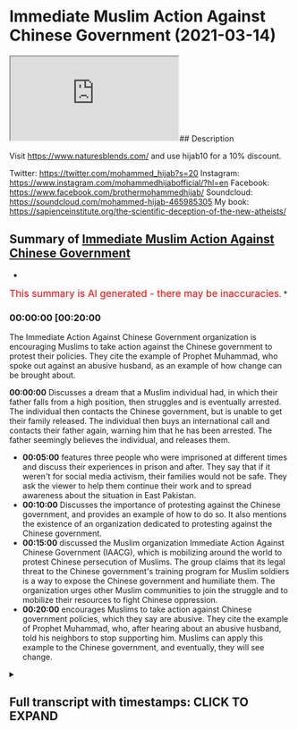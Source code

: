 # Immediate Muslim Action Against Chinese Government (2021-03-14)

<iframe loading='lazy' src='https://www.youtube.com/embed/xmXoyj0HgIw'></iframe>## Description

Visit <https://www.naturesblends.com/> and use hijab10 for a 10% discount.

Twitter: <https://twitter.com/mohammed_hijab?s=20>
Instagram: <https://www.instagram.com/mohammedhijabofficial/?hl=en>
Facebook: <https://www.facebook.com/brothermohammedhijab/>
Soundcloud: <https://soundcloud.com/mohammed-hijab-465985305>
My book: <https://sapienceinstitute.org/the-scientific-deception-of-the-new-atheists/>

## Summary of [Immediate Muslim Action Against Chinese Government](https://www.youtube.com/watch?v=xmXoyj0HgIw)

*

<span style="color:red; font-size:125%">This summary is AI generated - there may be inaccuracies</span>. *

### <a onclick="modifyYTiframeseektime('1200')">00:00:00 [00:20:00</a>

The Immediate Action Against Chinese Government organization is encouraging Muslims to take action against the Chinese government to protest their policies. They cite the example of Prophet Muhammad, who spoke out against an abusive husband, as an example of how change can be brought about.

**<a onclick="modifyYTiframeseektime('0')">00:00:00</a>** Discusses a dream that a Muslim individual had, in which their father falls from a high position, then struggles and is eventually arrested. The individual then contacts the Chinese government, but is unable to get their family released. The individual then buys an international call and contacts their father again, warning him that he has been arrested. The father seemingly believes the individual, and releases them.

* **<a onclick="modifyYTiframeseektime('300')">00:05:00</a>**  features three people who were imprisoned at different times and discuss their experiences in prison and after. They say that if it weren't for social media activism, their families would not be safe. They ask the viewer to help them continue their work and to spread awareness about the situation in East Pakistan.
* **<a onclick="modifyYTiframeseektime('600')">00:10:00</a>** Discusses the importance of protesting against the Chinese government, and provides an example of how to do so. It also mentions the existence of an organization dedicated to protesting against the Chinese government.
* **<a onclick="modifyYTiframeseektime('900')">00:15:00</a>**  discussed the Muslim organization Immediate Action Against Chinese Government (IAACG), which is mobilizing around the world to protest Chinese persecution of Muslims. The group claims that its legal threat to the Chinese government's training program for Muslim soldiers is a way to expose the Chinese government and humiliate them. The organization urges other Muslim communities to join the struggle and to mobilize their resources to fight Chinese oppression.
* **<a onclick="modifyYTiframeseektime('1200')">00:20:00</a>** encourages Muslims to take action against Chinese government policies, which they say are abusive. They cite the example of Prophet Muhammad, who, after hearing about an abusive husband, told his neighbors to stop supporting him. Muslims can apply this example to the Chinese government, and eventually, they will see change.

<details><summary><h2>Full transcript with timestamps: CLICK TO EXPAND</h2></summary>

<a onclick="modifyYTiframeseektime('0)')">0:00:00 condition a very ill condition and one</a>
<a onclick="modifyYTiframeseektime('3)')">0:00:03 day i received</a>
<a onclick="modifyYTiframeseektime('4)')">0:00:04 another one dying flower after like</a>
<a onclick="modifyYTiframeseektime('7)')">0:00:07 december 2018 and just to remind me what</a>
<a onclick="modifyYTiframeseektime('10)')">0:00:10 the dying flower what does it symbolize</a>
<a onclick="modifyYTiframeseektime('12)')">0:00:12 what does it mean the one the rose you</a>
<a onclick="modifyYTiframeseektime('15)')">0:00:15 know the the ross</a>
<a onclick="modifyYTiframeseektime('16)')">0:00:16 i mean the emoji the emoji what does it</a>
<a onclick="modifyYTiframeseektime('19)')">0:00:19 what does it mean that if you get a</a>
<a onclick="modifyYTiframeseektime('20)')">0:00:20 dying flower what does that indicate</a>
<a onclick="modifyYTiframeseektime('22)')">0:00:22 uh some i mean the chinese government</a>
<a onclick="modifyYTiframeseektime('24)')">0:00:24 touched my family members</a>
<a onclick="modifyYTiframeseektime('26)')">0:00:26 okay okay the emoji</a>
<a onclick="modifyYTiframeseektime('30)')">0:00:30 meaning they arrested them yes i mean</a>
<a onclick="modifyYTiframeseektime('33)')">0:00:33 of course only the thing is arrested by</a>
<a onclick="modifyYTiframeseektime('36)')">0:00:36 the chinese government you got the point</a>
<a onclick="modifyYTiframeseektime('37)')">0:00:37 on it actually</a>
<a onclick="modifyYTiframeseektime('38)')">0:00:38 i don't want to tell what they call the</a>
<a onclick="modifyYTiframeseektime('41)')">0:00:41 spirituality part actually</a>
<a onclick="modifyYTiframeseektime('43)')">0:00:43 everything i saw in my dream also i</a>
<a onclick="modifyYTiframeseektime('45)')">0:00:45 don't want to tell this part because i</a>
<a onclick="modifyYTiframeseektime('46)')">0:00:46 don't want to</a>
<a onclick="modifyYTiframeseektime('47)')">0:00:47 uh people oh no i think we need to hear</a>
<a onclick="modifyYTiframeseektime('49)')">0:00:49 this one brother please</a>
<a onclick="modifyYTiframeseektime('51)')">0:00:51 yeah actually just one day before my</a>
<a onclick="modifyYTiframeseektime('53)')">0:00:53 father</a>
<a onclick="modifyYTiframeseektime('54)')">0:00:54 is like from the high and he's the</a>
<a onclick="modifyYTiframeseektime('56)')">0:00:56 falling down then</a>
<a onclick="modifyYTiframeseektime('58)')">0:00:58 i like you know uh even the ones just</a>
<a onclick="modifyYTiframeseektime('61)')">0:01:01 now</a>
<a onclick="modifyYTiframeseektime('62)')">0:01:02 this is my dream in no actually just now</a>
<a onclick="modifyYTiframeseektime('65)')">0:01:05 also i i my dream my shortening just now</a>
<a onclick="modifyYTiframeseektime('68)')">0:01:08 when i come to the malaysia when i told</a>
<a onclick="modifyYTiframeseektime('71)')">0:01:11 you just now</a>
<a onclick="modifyYTiframeseektime('72)')">0:01:12 when i was from malaysia in my dream</a>
<a onclick="modifyYTiframeseektime('75)')">0:01:15 also someone ordered me</a>
<a onclick="modifyYTiframeseektime('76)')">0:01:16 out from malaysia before saturday in my</a>
<a onclick="modifyYTiframeseektime('79)')">0:01:19 dream</a>
<a onclick="modifyYTiframeseektime('80)')">0:01:20 subhanallah yes yes so allah saved me</a>
<a onclick="modifyYTiframeseektime('84)')">0:01:24 actually</a>
<a onclick="modifyYTiframeseektime('85)')">0:01:25 you know this is what happened i mean</a>
<a onclick="modifyYTiframeseektime('87)')">0:01:27 end of 2017</a>
<a onclick="modifyYTiframeseektime('89)')">0:01:29 my flight is on sunday but someone</a>
<a onclick="modifyYTiframeseektime('92)')">0:01:32 ordered me</a>
<a onclick="modifyYTiframeseektime('93)')">0:01:33 in my dream very clearly you held out</a>
<a onclick="modifyYTiframeseektime('95)')">0:01:35 from malaysia before saturday</a>
<a onclick="modifyYTiframeseektime('113)')">0:01:53 here you know the prophet muhammed he</a>
<a onclick="modifyYTiframeseektime('114)')">0:01:54 told us that you can have a</a>
<a onclick="modifyYTiframeseektime('117)')">0:01:57 an actual dream which indicates the</a>
<a onclick="modifyYTiframeseektime('118)')">0:01:58 future you know and this is</a>
<a onclick="modifyYTiframeseektime('121)')">0:02:01 the the ulama of islam they've divided</a>
<a onclick="modifyYTiframeseektime('123)')">0:02:03 dreams into different types and one of</a>
<a onclick="modifyYTiframeseektime('124)')">0:02:04 them is</a>
<a onclick="modifyYTiframeseektime('126)')">0:02:06 the actual true dream that tells you</a>
<a onclick="modifyYTiframeseektime('128)')">0:02:08 about the truth the future</a>
<a onclick="modifyYTiframeseektime('131)')">0:02:11 and this is unbelievable what you're</a>
<a onclick="modifyYTiframeseektime('132)')">0:02:12 saying to me right now is it's</a>
<a onclick="modifyYTiframeseektime('134)')">0:02:14 phenomenal like you know subhanallah</a>
<a onclick="modifyYTiframeseektime('136)')">0:02:16 that shows you that allah subhanahu wa</a>
<a onclick="modifyYTiframeseektime('138)')">0:02:18 he has given you subhanallah a mission</a>
<a onclick="modifyYTiframeseektime('141)')">0:02:21 in life</a>
<a onclick="modifyYTiframeseektime('142)')">0:02:22 you have you've been chosen for this</a>
<a onclick="modifyYTiframeseektime('144)')">0:02:24 mission brother</a>
<a onclick="modifyYTiframeseektime('145)')">0:02:25 yes yes yes yes that is exactly what i'm</a>
<a onclick="modifyYTiframeseektime('149)')">0:02:29 thinking you know brother why allah</a>
<a onclick="modifyYTiframeseektime('150)')">0:02:30 saved me you know</a>
<a onclick="modifyYTiframeseektime('152)')">0:02:32 because i have to answer to allah when</a>
<a onclick="modifyYTiframeseektime('154)')">0:02:34 your nation</a>
<a onclick="modifyYTiframeseektime('155)')">0:02:35 actually i tell you later on all the</a>
<a onclick="modifyYTiframeseektime('157)')">0:02:37 mosque in my village is</a>
<a onclick="modifyYTiframeseektime('159)')">0:02:39 being demolished i tell you after this</a>
<a onclick="modifyYTiframeseektime('161)')">0:02:41 this one you know so i got everything</a>
<a onclick="modifyYTiframeseektime('163)')">0:02:43 so meaning that uh you know if i don't</a>
<a onclick="modifyYTiframeseektime('165)')">0:02:45 do anything</a>
<a onclick="modifyYTiframeseektime('166)')">0:02:46 i will questionable or i have to answer</a>
<a onclick="modifyYTiframeseektime('168)')">0:02:48 to allah what i did when i save you</a>
<a onclick="modifyYTiframeseektime('171)')">0:02:51 from this the red evils you know so</a>
<a onclick="modifyYTiframeseektime('174)')">0:02:54 actually</a>
<a onclick="modifyYTiframeseektime('174)')">0:02:54 uh that's why i don't want to make it</a>
<a onclick="modifyYTiframeseektime('177)')">0:02:57 very spiritual but</a>
<a onclick="modifyYTiframeseektime('178)')">0:02:58 i know this part is very touchy part as</a>
<a onclick="modifyYTiframeseektime('180)')">0:03:00 well so</a>
<a onclick="modifyYTiframeseektime('182)')">0:03:02 anyway when it's come to my father in my</a>
<a onclick="modifyYTiframeseektime('185)')">0:03:05 dream</a>
<a onclick="modifyYTiframeseektime('185)')">0:03:05 my father is falling down forever from</a>
<a onclick="modifyYTiframeseektime('188)')">0:03:08 very high</a>
<a onclick="modifyYTiframeseektime('189)')">0:03:09 then is he's just like struggling in my</a>
<a onclick="modifyYTiframeseektime('191)')">0:03:11 dream then</a>
<a onclick="modifyYTiframeseektime('192)')">0:03:12 uh i just like you know again</a>
<a onclick="modifyYTiframeseektime('196)')">0:03:16 i got some message to someone then and</a>
<a onclick="modifyYTiframeseektime('199)')">0:03:19 he told me one dying flower</a>
<a onclick="modifyYTiframeseektime('201)')">0:03:21 emoji okay emoji so meaning that they</a>
<a onclick="modifyYTiframeseektime('204)')">0:03:24 arrested</a>
<a onclick="modifyYTiframeseektime('205)')">0:03:25 my father as well then when i contacted</a>
<a onclick="modifyYTiframeseektime('209)')">0:03:29 that chinese officials they already like</a>
<a onclick="modifyYTiframeseektime('212)')">0:03:32 delisted me in the wechat</a>
<a onclick="modifyYTiframeseektime('214)')">0:03:34 because i cannot send him the message</a>
<a onclick="modifyYTiframeseektime('216)')">0:03:36 anymore</a>
<a onclick="modifyYTiframeseektime('217)')">0:03:37 and then i i purchased the international</a>
<a onclick="modifyYTiframeseektime('220)')">0:03:40 call</a>
<a onclick="modifyYTiframeseektime('220)')">0:03:40 then i called him again then i told him</a>
<a onclick="modifyYTiframeseektime('223)')">0:03:43 now you arrested my father</a>
<a onclick="modifyYTiframeseektime('225)')">0:03:45 you have to release them actually don't</a>
<a onclick="modifyYTiframeseektime('228)')">0:03:48 underestimate</a>
<a onclick="modifyYTiframeseektime('229)')">0:03:49 my power as well i'm very popular in</a>
<a onclick="modifyYTiframeseektime('231)')">0:03:51 malaysia</a>
<a onclick="modifyYTiframeseektime('232)')">0:03:52 and also uh i mean uh what they call is</a>
<a onclick="modifyYTiframeseektime('236)')">0:03:56 so you're telling me you're telling me</a>
<a onclick="modifyYTiframeseektime('238)')">0:03:58 sorry doctor sorry let me just say</a>
<a onclick="modifyYTiframeseektime('239)')">0:03:59 something here and this is so important</a>
<a onclick="modifyYTiframeseektime('241)')">0:04:01 for us</a>
<a onclick="modifyYTiframeseektime('242)')">0:04:02 okay yes yes you're telling me that</a>
<a onclick="modifyYTiframeseektime('245)')">0:04:05 with your influence yeah as an academic</a>
<a onclick="modifyYTiframeseektime('250)')">0:04:10 someone who has access to the media that</a>
<a onclick="modifyYTiframeseektime('253)')">0:04:13 you</a>
<a onclick="modifyYTiframeseektime('253)')">0:04:13 are able to get the chinese government</a>
<a onclick="modifyYTiframeseektime('256)')">0:04:16 direct to release your family members</a>
<a onclick="modifyYTiframeseektime('260)')">0:04:20 with that kind of threat</a>
<a onclick="modifyYTiframeseektime('262)')">0:04:22 yes yes yes yes</a>
<a onclick="modifyYTiframeseektime('265)')">0:04:25 then then you've given us a key here you</a>
<a onclick="modifyYTiframeseektime('267)')">0:04:27 have given us a key</a>
<a onclick="modifyYTiframeseektime('269)')">0:04:29 yes this is exactly it shows you know</a>
<a onclick="modifyYTiframeseektime('271)')">0:04:31 what this shows you</a>
<a onclick="modifyYTiframeseektime('272)')">0:04:32 doctor sorry just to because it's not a</a>
<a onclick="modifyYTiframeseektime('274)')">0:04:34 problem no problem</a>
<a onclick="modifyYTiframeseektime('276)')">0:04:36 it shows us the extent to which the</a>
<a onclick="modifyYTiframeseektime('278)')">0:04:38 chinese government are fragile yes</a>
<a onclick="modifyYTiframeseektime('281)')">0:04:41 and it shows us how much impact is</a>
<a onclick="modifyYTiframeseektime('284)')">0:04:44 possibly had exactly exactly</a>
<a onclick="modifyYTiframeseektime('288)')">0:04:48 is watching this right now that if we</a>
<a onclick="modifyYTiframeseektime('291)')">0:04:51 come together and use our social media</a>
<a onclick="modifyYTiframeseektime('294)')">0:04:54 influence</a>
<a onclick="modifyYTiframeseektime('294)')">0:04:54 just our social media yes yes yes you</a>
<a onclick="modifyYTiframeseektime('297)')">0:04:57 can influence i mean if you did it and</a>
<a onclick="modifyYTiframeseektime('299)')">0:04:59 you could get</a>
<a onclick="modifyYTiframeseektime('300)')">0:05:00 three people out of prison at different</a>
<a onclick="modifyYTiframeseektime('301)')">0:05:01 times imagine if</a>
<a onclick="modifyYTiframeseektime('303)')">0:05:03 all did it how many yes yes yes</a>
<a onclick="modifyYTiframeseektime('307)')">0:05:07 yes yes yes because chinese government</a>
<a onclick="modifyYTiframeseektime('310)')">0:05:10 nature like this if you are like scared</a>
<a onclick="modifyYTiframeseektime('313)')">0:05:13 from them</a>
<a onclick="modifyYTiframeseektime('313)')">0:05:13 they want to bully you but if you are</a>
<a onclick="modifyYTiframeseektime('316)')">0:05:16 strong enough</a>
<a onclick="modifyYTiframeseektime('317)')">0:05:17 then they step back you know something</a>
<a onclick="modifyYTiframeseektime('319)')">0:05:19 like that so this is the nature of it</a>
<a onclick="modifyYTiframeseektime('321)')">0:05:21 this is life this is life yes this is</a>
<a onclick="modifyYTiframeseektime('324)')">0:05:24 the life yes</a>
<a onclick="modifyYTiframeseektime('325)')">0:05:25 then after that uh you know</a>
<a onclick="modifyYTiframeseektime('328)')">0:05:28 my my life is in struggle then they</a>
<a onclick="modifyYTiframeseektime('330)')">0:05:30 released me my father</a>
<a onclick="modifyYTiframeseektime('332)')">0:05:32 and after that uh i mean i got a</a>
<a onclick="modifyYTiframeseektime('335)')">0:05:35 national award</a>
<a onclick="modifyYTiframeseektime('336)')">0:05:36 from in december 2018 i got the national</a>
<a onclick="modifyYTiframeseektime('339)')">0:05:39 award from turkey</a>
<a onclick="modifyYTiframeseektime('340)')">0:05:40 and it is presented by president of the</a>
<a onclick="modifyYTiframeseektime('342)')">0:05:42 turkey region</a>
<a onclick="modifyYTiframeseektime('344)')">0:05:44 as well so i mean that is something</a>
<a onclick="modifyYTiframeseektime('347)')">0:05:47 i i i saw this picture is this you yes</a>
<a onclick="modifyYTiframeseektime('350)')">0:05:50 yes yes yes brother yes brother yes yes</a>
<a onclick="modifyYTiframeseektime('353)')">0:05:53 yes so meaning that after that i think</a>
<a onclick="modifyYTiframeseektime('356)')">0:05:56 they didn't touch my parents they didn't</a>
<a onclick="modifyYTiframeseektime('359)')">0:05:59 touch my sister</a>
<a onclick="modifyYTiframeseektime('360)')">0:06:00 they didn't touch my uh brother as well</a>
<a onclick="modifyYTiframeseektime('364)')">0:06:04 because i have the</a>
<a onclick="modifyYTiframeseektime('365)')">0:06:05 one younger brother as well so meaning</a>
<a onclick="modifyYTiframeseektime('367)')">0:06:07 that uh</a>
<a onclick="modifyYTiframeseektime('368)')">0:06:08 starting from then uh but i mean my</a>
<a onclick="modifyYTiframeseektime('371)')">0:06:11 sister is disappeared for</a>
<a onclick="modifyYTiframeseektime('372)')">0:06:12 few months i think they did they</a>
<a onclick="modifyYTiframeseektime('374)')">0:06:14 arrested him they arrested her again</a>
<a onclick="modifyYTiframeseektime('376)')">0:06:16 uh then i think but is uh disappeared</a>
<a onclick="modifyYTiframeseektime('379)')">0:06:19 like for</a>
<a onclick="modifyYTiframeseektime('380)')">0:06:20 four four four five months then after</a>
<a onclick="modifyYTiframeseektime('383)')">0:06:23 that the pressure of international</a>
<a onclick="modifyYTiframeseektime('385)')">0:06:25 community</a>
<a onclick="modifyYTiframeseektime('386)')">0:06:26 i think they released some people from</a>
<a onclick="modifyYTiframeseektime('388)')">0:06:28 the concentration camp</a>
<a onclick="modifyYTiframeseektime('389)')">0:06:29 then that time i think they released my</a>
<a onclick="modifyYTiframeseektime('392)')">0:06:32 sister as well</a>
<a onclick="modifyYTiframeseektime('393)')">0:06:33 so meaning that in order to save my</a>
<a onclick="modifyYTiframeseektime('395)')">0:06:35 sister again</a>
<a onclick="modifyYTiframeseektime('397)')">0:06:37 so i i continued my journey actually so</a>
<a onclick="modifyYTiframeseektime('400)')">0:06:40 meaning that</a>
<a onclick="modifyYTiframeseektime('401)')">0:06:41 uh because you know then i'm asking</a>
<a onclick="modifyYTiframeseektime('404)')">0:06:44 myself</a>
<a onclick="modifyYTiframeseektime('404)')">0:06:44 okay it's not about my father it's not</a>
<a onclick="modifyYTiframeseektime('407)')">0:06:47 my</a>
<a onclick="modifyYTiframeseektime('408)')">0:06:48 about my father actually in order to</a>
<a onclick="modifyYTiframeseektime('410)')">0:06:50 save</a>
<a onclick="modifyYTiframeseektime('411)')">0:06:51 a people my people or in order to save</a>
<a onclick="modifyYTiframeseektime('414)')">0:06:54 the islam in sacrifice</a>
<a onclick="modifyYTiframeseektime('417)')">0:06:57 my father or my mother you know this is</a>
<a onclick="modifyYTiframeseektime('420)')">0:07:00 i mean</a>
<a onclick="modifyYTiframeseektime('420)')">0:07:00 in order to i mean they i mean i know</a>
<a onclick="modifyYTiframeseektime('423)')">0:07:03 actually</a>
<a onclick="modifyYTiframeseektime('424)')">0:07:04 now they're at home uh to be honest i'm</a>
<a onclick="modifyYTiframeseektime('426)')">0:07:06 100 sure they're at home</a>
<a onclick="modifyYTiframeseektime('428)')">0:07:08 uh now right now but you know the</a>
<a onclick="modifyYTiframeseektime('431)')">0:07:11 problem is now</a>
<a onclick="modifyYTiframeseektime('432)')">0:07:12 more than the issue is more than my</a>
<a onclick="modifyYTiframeseektime('434)')">0:07:14 family right now actually</a>
<a onclick="modifyYTiframeseektime('436)')">0:07:16 because what they're called i have to</a>
<a onclick="modifyYTiframeseektime('437)')">0:07:17 say i am</a>
<a onclick="modifyYTiframeseektime('439)')">0:07:19 completely taken aback by your story i</a>
<a onclick="modifyYTiframeseektime('442)')">0:07:22 i you i rarely ever use a word like this</a>
<a onclick="modifyYTiframeseektime('445)')">0:07:25 but you have</a>
<a onclick="modifyYTiframeseektime('447)')">0:07:27 professor you have a heroic story you</a>
<a onclick="modifyYTiframeseektime('450)')">0:07:30 have an</a>
<a onclick="modifyYTiframeseektime('451)')">0:07:31 absolutely heroic story and it's amazing</a>
<a onclick="modifyYTiframeseektime('454)')">0:07:34 and it's a privilege for me</a>
<a onclick="modifyYTiframeseektime('455)')">0:07:35 to hear this i mean i genuinely</a>
<a onclick="modifyYTiframeseektime('458)')">0:07:38 read about stories like this in history</a>
<a onclick="modifyYTiframeseektime('460)')">0:07:40 books i i'd rarely ever get a chance to</a>
<a onclick="modifyYTiframeseektime('463)')">0:07:43 speak to someone who's been through what</a>
<a onclick="modifyYTiframeseektime('465)')">0:07:45 you've been through</a>
<a onclick="modifyYTiframeseektime('466)')">0:07:46 and done what you've done and you've</a>
<a onclick="modifyYTiframeseektime('469)')">0:07:49 given us</a>
<a onclick="modifyYTiframeseektime('470)')">0:07:50 so much hope actually i i want you to</a>
<a onclick="modifyYTiframeseektime('472)')">0:07:52 know that you have given us so much hope</a>
<a onclick="modifyYTiframeseektime('474)')">0:07:54 and you've given us their weak points</a>
<a onclick="modifyYTiframeseektime('478)')">0:07:58 i mean is this the sense that you can do</a>
<a onclick="modifyYTiframeseektime('479)')">0:07:59 this yes</a>
<a onclick="modifyYTiframeseektime('481)')">0:08:01 we have a lot of social media influence</a>
<a onclick="modifyYTiframeseektime('484)')">0:08:04 yes we thrilled and this is the message</a>
<a onclick="modifyYTiframeseektime('486)')">0:08:06 i know the chinese government</a>
<a onclick="modifyYTiframeseektime('488)')">0:08:08 i know the chinese government is</a>
<a onclick="modifyYTiframeseektime('489)')">0:08:09 watching this yes yes</a>
<a onclick="modifyYTiframeseektime('492)')">0:08:12 unconditionally for all of the</a>
<a onclick="modifyYTiframeseektime('495)')">0:08:15 prisoners to be taken out of the chinese</a>
<a onclick="modifyYTiframeseektime('498)')">0:08:18 prisons and that if you don't we will</a>
<a onclick="modifyYTiframeseektime('501)')">0:08:21 start a movement which will become so</a>
<a onclick="modifyYTiframeseektime('503)')">0:08:23 powerful yes and it knows exactly what</a>
<a onclick="modifyYTiframeseektime('507)')">0:08:27 china</a>
<a onclick="modifyYTiframeseektime('508)')">0:08:28 is doing that believe you me it will not</a>
<a onclick="modifyYTiframeseektime('510)')">0:08:30 just be written in the history books</a>
<a onclick="modifyYTiframeseektime('512)')">0:08:32 it will be written everywhere that the</a>
<a onclick="modifyYTiframeseektime('514)')">0:08:34 chinese government</a>
<a onclick="modifyYTiframeseektime('516)')">0:08:36 is the most brutal and barbaric and</a>
<a onclick="modifyYTiframeseektime('519)')">0:08:39 megalomaniacal diabolical government</a>
<a onclick="modifyYTiframeseektime('522)')">0:08:42 that has</a>
<a onclick="modifyYTiframeseektime('522)')">0:08:42 ever you know dealt with a minority</a>
<a onclick="modifyYTiframeseektime('526)')">0:08:46 group and is ever</a>
<a onclick="modifyYTiframeseektime('527)')">0:08:47 doing so now and believe you me</a>
<a onclick="modifyYTiframeseektime('530)')">0:08:50 you know with your support it will not</a>
<a onclick="modifyYTiframeseektime('532)')">0:08:52 just be insha'allah with the will of</a>
<a onclick="modifyYTiframeseektime('534)')">0:08:54 allah</a>
<a onclick="modifyYTiframeseektime('536)')">0:08:56 your parents and your sister and your</a>
<a onclick="modifyYTiframeseektime('538)')">0:08:58 family</a>
<a onclick="modifyYTiframeseektime('539)')">0:08:59 who will be assured safety in istanbul</a>
<a onclick="modifyYTiframeseektime('542)')">0:09:02 pakistan but it will be the entire</a>
<a onclick="modifyYTiframeseektime('545)')">0:09:05 muslim population</a>
<a onclick="modifyYTiframeseektime('547)')">0:09:07 and this has become our struggle now</a>
<a onclick="modifyYTiframeseektime('550)')">0:09:10 you're struggling no longer your</a>
<a onclick="modifyYTiframeseektime('552)')">0:09:12 struggle</a>
<a onclick="modifyYTiframeseektime('552)')">0:09:12 i want to let you know dr bolham thank</a>
<a onclick="modifyYTiframeseektime('555)')">0:09:15 you so much</a>
<a onclick="modifyYTiframeseektime('556)')">0:09:16 yes every single person who is watching</a>
<a onclick="modifyYTiframeseektime('559)')">0:09:19 this stream now is already</a>
<a onclick="modifyYTiframeseektime('563)')">0:09:23 a front line worker</a>
<a onclick="modifyYTiframeseektime('566)')">0:09:26 every single one of us now are with you</a>
<a onclick="modifyYTiframeseektime('568)')">0:09:28 i don't want you to feel for a second</a>
<a onclick="modifyYTiframeseektime('570)')">0:09:30 that you're alone</a>
<a onclick="modifyYTiframeseektime('571)')">0:09:31 thank you so much brother thank you so</a>
<a onclick="modifyYTiframeseektime('573)')">0:09:33 much every single person that's watching</a>
<a onclick="modifyYTiframeseektime('575)')">0:09:35 this stream and the thousands that are</a>
<a onclick="modifyYTiframeseektime('576)')">0:09:36 going to watch you after is done</a>
<a onclick="modifyYTiframeseektime('578)')">0:09:38 we are all with you and we will do</a>
<a onclick="modifyYTiframeseektime('580)')">0:09:40 whatever is needed</a>
<a onclick="modifyYTiframeseektime('582)')">0:09:42 and whatever is required through the</a>
<a onclick="modifyYTiframeseektime('585)')">0:09:45 legal systems</a>
<a onclick="modifyYTiframeseektime('586)')">0:09:46 and so yes necessary yes yes</a>
<a onclick="modifyYTiframeseektime('590)')">0:09:50 legal means necessary yes required</a>
<a onclick="modifyYTiframeseektime('594)')">0:09:54 to free the people of east pakistan yeah</a>
<a onclick="modifyYTiframeseektime('597)')">0:09:57 thank you</a>
<a onclick="modifyYTiframeseektime('598)')">0:09:58 thank you social media activism make a</a>
<a onclick="modifyYTiframeseektime('601)')">0:10:01 difference</a>
<a onclick="modifyYTiframeseektime('602)')">0:10:02 is it important for people to do of</a>
<a onclick="modifyYTiframeseektime('604)')">0:10:04 course</a>
<a onclick="modifyYTiframeseektime('605)')">0:10:05 definitely every time there is what they</a>
<a onclick="modifyYTiframeseektime('607)')">0:10:07 call is</a>
<a onclick="modifyYTiframeseektime('608)')">0:10:08 like very strong voice from</a>
<a onclick="modifyYTiframeseektime('609)')">0:10:09 international community i mean</a>
<a onclick="modifyYTiframeseektime('612)')">0:10:12 i mean this chinese government is really</a>
<a onclick="modifyYTiframeseektime('614)')">0:10:14 liar you know</a>
<a onclick="modifyYTiframeseektime('615)')">0:10:15 uh if they say there is no the the what</a>
<a onclick="modifyYTiframeseektime('618)')">0:10:18 they call</a>
<a onclick="modifyYTiframeseektime('619)')">0:10:19 the mos masjid is being the claws and</a>
<a onclick="modifyYTiframeseektime('621)')">0:10:21 they just try to show one</a>
<a onclick="modifyYTiframeseektime('622)')">0:10:22 to the mosque i mean as open they just</a>
<a onclick="modifyYTiframeseektime('625)')">0:10:25 try to tell them</a>
<a onclick="modifyYTiframeseektime('626)')">0:10:26 the mosque is being opened and also we</a>
<a onclick="modifyYTiframeseektime('629)')">0:10:29 say</a>
<a onclick="modifyYTiframeseektime('629)')">0:10:29 i mean they tried to senizing our people</a>
<a onclick="modifyYTiframeseektime('632)')">0:10:32 then the next day they were showing</a>
<a onclick="modifyYTiframeseektime('633)')">0:10:33 okay some uh people singing the uyghur</a>
<a onclick="modifyYTiframeseektime('636)')">0:10:36 song you know so meaning that</a>
<a onclick="modifyYTiframeseektime('637)')">0:10:37 of course this is the pressure of</a>
<a onclick="modifyYTiframeseektime('639)')">0:10:39 international community so meaning that</a>
<a onclick="modifyYTiframeseektime('642)')">0:10:42 if we do something in the social media</a>
<a onclick="modifyYTiframeseektime('644)')">0:10:44 of course</a>
<a onclick="modifyYTiframeseektime('645)')">0:10:45 we can influence by the chinese</a>
<a onclick="modifyYTiframeseektime('647)')">0:10:47 government as well</a>
<a onclick="modifyYTiframeseektime('648)')">0:10:48 so that's why uh even uh some people</a>
<a onclick="modifyYTiframeseektime('652)')">0:10:52 is protesting in what they call in the</a>
<a onclick="modifyYTiframeseektime('654)')">0:10:54 uh in front of chinese embassy</a>
<a onclick="modifyYTiframeseektime('656)')">0:10:56 and the chinese government called them</a>
<a onclick="modifyYTiframeseektime('658)')">0:10:58 don't go to the protest</a>
<a onclick="modifyYTiframeseektime('660)')">0:11:00 we will let you to your you can talk to</a>
<a onclick="modifyYTiframeseektime('662)')">0:11:02 your with your parents you know this has</a>
<a onclick="modifyYTiframeseektime('664)')">0:11:04 happened to</a>
<a onclick="modifyYTiframeseektime('665)')">0:11:05 many fam family members as well actually</a>
<a onclick="modifyYTiframeseektime('667)')">0:11:07 actually</a>
<a onclick="modifyYTiframeseektime('668)')">0:11:08 they want to stop me as well by showing</a>
<a onclick="modifyYTiframeseektime('670)')">0:11:10 my father and my mother</a>
<a onclick="modifyYTiframeseektime('672)')">0:11:12 i told them you know now is you cannot</a>
<a onclick="modifyYTiframeseektime('674)')">0:11:14 stop me anymore</a>
<a onclick="modifyYTiframeseektime('676)')">0:11:16 okay my my father already like 70 years</a>
<a onclick="modifyYTiframeseektime('678)')">0:11:18 old my father my mother already 60 plus</a>
<a onclick="modifyYTiframeseektime('682)')">0:11:22 okay now they live enough already</a>
<a onclick="modifyYTiframeseektime('685)')">0:11:25 okay i mean actually by this way</a>
<a onclick="modifyYTiframeseektime('688)')">0:11:28 okay put me this way brother they want</a>
<a onclick="modifyYTiframeseektime('691)')">0:11:31 to</a>
<a onclick="modifyYTiframeseektime('691)')">0:11:31 i mean they don't want to let the people</a>
<a onclick="modifyYTiframeseektime('693)')">0:11:33 to top this issue they don't want to let</a>
<a onclick="modifyYTiframeseektime('696)')">0:11:36 uh not they're not allowed to advocate</a>
<a onclick="modifyYTiframeseektime('699)')">0:11:39 for them yes you are making</a>
<a onclick="modifyYTiframeseektime('702)')">0:11:42 such a sacrifice by being an activist</a>
<a onclick="modifyYTiframeseektime('707)')">0:11:47 and there's so many of us that we don't</a>
<a onclick="modifyYTiframeseektime('710)')">0:11:50 have to make any sacrifice</a>
<a onclick="modifyYTiframeseektime('713)')">0:11:53 and we'll be activists thank you thank</a>
<a onclick="modifyYTiframeseektime('716)')">0:11:56 you thank you</a>
<a onclick="modifyYTiframeseektime('717)')">0:11:57 for the muslim community actually to be</a>
<a onclick="modifyYTiframeseektime('719)')">0:11:59 honest with you</a>
<a onclick="modifyYTiframeseektime('720)')">0:12:00 it's a huge shame on the muslim it's the</a>
<a onclick="modifyYTiframeseektime('722)')">0:12:02 biggest where are the scholars</a>
<a onclick="modifyYTiframeseektime('724)')">0:12:04 yes yes so why are they talking about</a>
<a onclick="modifyYTiframeseektime('728)')">0:12:08 wiping over the sock and who is an</a>
<a onclick="modifyYTiframeseektime('730)')">0:12:10 innovator</a>
<a onclick="modifyYTiframeseektime('732)')">0:12:12 nowadays people are dying these</a>
<a onclick="modifyYTiframeseektime('735)')">0:12:15 people are all called muslim scholars</a>
<a onclick="modifyYTiframeseektime('737)')">0:12:17 and speakers and</a>
<a onclick="modifyYTiframeseektime('738)')">0:12:18 there are people with huge reaches huge</a>
<a onclick="modifyYTiframeseektime('742)')">0:12:22 absolutely</a>
<a onclick="modifyYTiframeseektime('743)')">0:12:23 huge you're telling us you've said today</a>
<a onclick="modifyYTiframeseektime('746)')">0:12:26 that you threatened the chinese</a>
<a onclick="modifyYTiframeseektime('749)')">0:12:29 government</a>
<a onclick="modifyYTiframeseektime('750)')">0:12:30 with with with the international media</a>
<a onclick="modifyYTiframeseektime('754)')">0:12:34 and they released your family no one is</a>
<a onclick="modifyYTiframeseektime('757)')">0:12:37 threatening</a>
<a onclick="modifyYTiframeseektime('758)')">0:12:38 our family members we could do it free</a>
<a onclick="modifyYTiframeseektime('761)')">0:12:41 of charge</a>
<a onclick="modifyYTiframeseektime('762)')">0:12:42 without danger living in the west</a>
<a onclick="modifyYTiframeseektime('766)')">0:12:46 it's unbelievable that the muslim</a>
<a onclick="modifyYTiframeseektime('769)')">0:12:49 community</a>
<a onclick="modifyYTiframeseektime('770)')">0:12:50 is so caught up in unprioritized things</a>
<a onclick="modifyYTiframeseektime('775)')">0:12:55 that we cannot even see that there is a</a>
<a onclick="modifyYTiframeseektime('778)')">0:12:58 holocaust a genocide</a>
<a onclick="modifyYTiframeseektime('781)')">0:13:01 an infiltration they're wiping away</a>
<a onclick="modifyYTiframeseektime('784)')">0:13:04 a population a demographic destroying</a>
<a onclick="modifyYTiframeseektime('787)')">0:13:07 mosques</a>
<a onclick="modifyYTiframeseektime('789)')">0:13:09 50 mosques you said there were 50</a>
<a onclick="modifyYTiframeseektime('791)')">0:13:11 mosques in your village just imagine</a>
<a onclick="modifyYTiframeseektime('793)')">0:13:13 it's just in my village so you can</a>
<a onclick="modifyYTiframeseektime('795)')">0:13:15 imagine in the whole easter</a>
<a onclick="modifyYTiframeseektime('797)')">0:13:17 how many mosques they're being</a>
<a onclick="modifyYTiframeseektime('798)')">0:13:18 demolished that is that</a>
<a onclick="modifyYTiframeseektime('800)')">0:13:20 something is unbelievable unbelievable</a>
<a onclick="modifyYTiframeseektime('804)')">0:13:24 we really have a job to do believe we</a>
<a onclick="modifyYTiframeseektime('806)')">0:13:26 are your comrades we are your brothers</a>
<a onclick="modifyYTiframeseektime('808)')">0:13:28 in faith we will help you</a>
<a onclick="modifyYTiframeseektime('810)')">0:13:30 we will do as much as we</a>
<a onclick="modifyYTiframeseektime('818)')">0:13:38 who have the ability to but are choosing</a>
<a onclick="modifyYTiframeseektime('821)')">0:13:41 to</a>
<a onclick="modifyYTiframeseektime('822)')">0:13:42 de-prioritize this issue for all of the</a>
<a onclick="modifyYTiframeseektime('825)')">0:13:45 other issues</a>
<a onclick="modifyYTiframeseektime('830)')">0:13:50 it's for anybody that calls themself an</a>
<a onclick="modifyYTiframeseektime('833)')">0:13:53 influencer in the muslim world</a>
<a onclick="modifyYTiframeseektime('835)')">0:13:55 or in fact anyone who cares about human</a>
<a onclick="modifyYTiframeseektime('837)')">0:13:57 life</a>
<a onclick="modifyYTiframeseektime('838)')">0:13:58 for this yes yes the top of their</a>
<a onclick="modifyYTiframeseektime('841)')">0:14:01 priorities list</a>
<a onclick="modifyYTiframeseektime('845)')">0:14:05 yes yes so yeah uh so</a>
<a onclick="modifyYTiframeseektime('848)')">0:14:08 that's why uh maybe what you can do just</a>
<a onclick="modifyYTiframeseektime('850)')">0:14:10 now brother suburu also asking</a>
<a onclick="modifyYTiframeseektime('852)')">0:14:12 also maybe also i request you</a>
<a onclick="modifyYTiframeseektime('856)')">0:14:16 if you do if you can do actually you can</a>
<a onclick="modifyYTiframeseektime('858)')">0:14:18 organize protest in from chinese embassy</a>
<a onclick="modifyYTiframeseektime('860)')">0:14:20 as well</a>
<a onclick="modifyYTiframeseektime('861)')">0:14:21 there's civil society yeah civil society</a>
<a onclick="modifyYTiframeseektime('864)')">0:14:24 in turkey also</a>
<a onclick="modifyYTiframeseektime('865)')">0:14:25 joining our protest actually so meaning</a>
<a onclick="modifyYTiframeseektime('868)')">0:14:28 that actually yes</a>
<a onclick="modifyYTiframeseektime('869)')">0:14:29 uh maybe of course now the thanks for</a>
<a onclick="modifyYTiframeseektime('871)')">0:14:31 canada thanks for the netherlands as</a>
<a onclick="modifyYTiframeseektime('873)')">0:14:33 well</a>
<a onclick="modifyYTiframeseektime('873)')">0:14:33 uh saw them declared as a genocide so</a>
<a onclick="modifyYTiframeseektime('876)')">0:14:36 now is a chinese government is like</a>
<a onclick="modifyYTiframeseektime('878)')">0:14:38 uh i mean under a pressure as well so</a>
<a onclick="modifyYTiframeseektime('881)')">0:14:41 meaning that</a>
<a onclick="modifyYTiframeseektime('882)')">0:14:42 we ask you also uh maybe someone in</a>
<a onclick="modifyYTiframeseektime('884)')">0:14:44 germany or someone in</a>
<a onclick="modifyYTiframeseektime('886)')">0:14:46 other part of the europe actually our</a>
<a onclick="modifyYTiframeseektime('888)')">0:14:48 people already started like</a>
<a onclick="modifyYTiframeseektime('890)')">0:14:50 long much of the protest in the</a>
<a onclick="modifyYTiframeseektime('892)')">0:14:52 different ambassadors</a>
<a onclick="modifyYTiframeseektime('894)')">0:14:54 what we have and we want to raise</a>
<a onclick="modifyYTiframeseektime('896)')">0:14:56 awareness for this we have an</a>
<a onclick="modifyYTiframeseektime('898)')">0:14:58 organization now</a>
<a onclick="modifyYTiframeseektime('899)')">0:14:59 it's called the weaker freedom</a>
<a onclick="modifyYTiframeseektime('900)')">0:15:00 organization</a>
<a onclick="modifyYTiframeseektime('902)')">0:15:02 with more than 100 links to universities</a>
<a onclick="modifyYTiframeseektime('905)')">0:15:05 across the world</a>
<a onclick="modifyYTiframeseektime('907)')">0:15:07 and we are mobilizing and this is our</a>
<a onclick="modifyYTiframeseektime('909)')">0:15:09 message</a>
<a onclick="modifyYTiframeseektime('910)')">0:15:10 exactly right our legal threat to the</a>
<a onclick="modifyYTiframeseektime('913)')">0:15:13 training</a>
<a onclick="modifyYTiframeseektime('914)')">0:15:14 thank you so much i know they're</a>
<a onclick="modifyYTiframeseektime('916)')">0:15:16 watching me yes</a>
<a onclick="modifyYTiframeseektime('918)')">0:15:18 yes you should be quaking you should be</a>
<a onclick="modifyYTiframeseektime('921)')">0:15:21 shaking</a>
<a onclick="modifyYTiframeseektime('922)')">0:15:22 because we are gonna expose you</a>
<a onclick="modifyYTiframeseektime('925)')">0:15:25 we are going to expose you is going to</a>
<a onclick="modifyYTiframeseektime('928)')">0:15:28 be the new</a>
<a onclick="modifyYTiframeseektime('929)')">0:15:29 germany yes you know</a>
<a onclick="modifyYTiframeseektime('932)')">0:15:32 the chinese communist party will be the</a>
<a onclick="modifyYTiframeseektime('934)')">0:15:34 new nazi party</a>
<a onclick="modifyYTiframeseektime('935)')">0:15:35 we have the ability to make that be the</a>
<a onclick="modifyYTiframeseektime('937)')">0:15:37 case</a>
<a onclick="modifyYTiframeseektime('939)')">0:15:39 the only demand we have is that</a>
<a onclick="modifyYTiframeseektime('942)')">0:15:42 the state of east africa become</a>
<a onclick="modifyYTiframeseektime('945)')">0:15:45 an independent state we don't care about</a>
<a onclick="modifyYTiframeseektime('948)')">0:15:48 anything else</a>
<a onclick="modifyYTiframeseektime('951)')">0:15:51 in our business the dustbins of history</a>
<a onclick="modifyYTiframeseektime('955)')">0:15:55 the chinese government i am threatening</a>
<a onclick="modifyYTiframeseektime('957)')">0:15:57 you</a>
<a onclick="modifyYTiframeseektime('958)')">0:15:58 with the most legal and the most</a>
<a onclick="modifyYTiframeseektime('960)')">0:16:00 influential of ways</a>
<a onclick="modifyYTiframeseektime('962)')">0:16:02 people are going to see we are going to</a>
<a onclick="modifyYTiframeseektime('964)')">0:16:04 expose you</a>
<a onclick="modifyYTiframeseektime('965)')">0:16:05 we are going to humiliate you we are</a>
<a onclick="modifyYTiframeseektime('967)')">0:16:07 going to discombobulate you</a>
<a onclick="modifyYTiframeseektime('969)')">0:16:09 we are going to bedazzle the chinese</a>
<a onclick="modifyYTiframeseektime('971)')">0:16:11 people and the muslim soldiers here</a>
<a onclick="modifyYTiframeseektime('974)')">0:16:14 that are ready and i mean that in the</a>
<a onclick="modifyYTiframeseektime('976)')">0:16:16 metaphorical sense</a>
<a onclick="modifyYTiframeseektime('978)')">0:16:18 the soldiers the comrades all of those</a>
<a onclick="modifyYTiframeseektime('980)')">0:16:20 people that are on this chat</a>
<a onclick="modifyYTiframeseektime('982)')">0:16:22 we are with you hand in hand dr burhan</a>
<a onclick="modifyYTiframeseektime('985)')">0:16:25 and we will march</a>
<a onclick="modifyYTiframeseektime('988)')">0:16:28 to the left to the right in front we</a>
<a onclick="modifyYTiframeseektime('991)')">0:16:31 will be as a group</a>
<a onclick="modifyYTiframeseektime('994)')">0:16:34 inshallah</a>
<a onclick="modifyYTiframeseektime('1007)')">0:16:47 and your story it will be</a>
<a onclick="modifyYTiframeseektime('1010)')">0:16:50 a catalyst it will be an absolute</a>
<a onclick="modifyYTiframeseektime('1013)')">0:16:53 catalyst</a>
<a onclick="modifyYTiframeseektime('1014)')">0:16:54 for what we will do as the muslim</a>
<a onclick="modifyYTiframeseektime('1016)')">0:16:56 community and as i say</a>
<a onclick="modifyYTiframeseektime('1018)')">0:16:58 it's no longer an option i'm saying this</a>
<a onclick="modifyYTiframeseektime('1021)')">0:17:01 to every single person with influence</a>
<a onclick="modifyYTiframeseektime('1025)')">0:17:05 it's especially in my own community the</a>
<a onclick="modifyYTiframeseektime('1027)')">0:17:07 muslim community</a>
<a onclick="modifyYTiframeseektime('1028)')">0:17:08 listen carefully it is no longer an</a>
<a onclick="modifyYTiframeseektime('1031)')">0:17:11 option for you to stay silent on these</a>
<a onclick="modifyYTiframeseektime('1034)')">0:17:14 issues</a>
<a onclick="modifyYTiframeseektime('1034)')">0:17:14 and for you to not utilize your</a>
<a onclick="modifyYTiframeseektime('1036)')">0:17:16 platforms</a>
<a onclick="modifyYTiframeseektime('1038)')">0:17:18 and for you to not mobilize and join</a>
<a onclick="modifyYTiframeseektime('1041)')">0:17:21 the struggle where masjids are being</a>
<a onclick="modifyYTiframeseektime('1043)')">0:17:23 destroyed</a>
<a onclick="modifyYTiframeseektime('1044)')">0:17:24 50 masjids in a small town with 10</a>
<a onclick="modifyYTiframeseektime('1048)')">0:17:28 000 people we're hearing it live with a</a>
<a onclick="modifyYTiframeseektime('1050)')">0:17:30 primary resource example</a>
<a onclick="modifyYTiframeseektime('1053)')">0:17:33 it's no longer an option and we will not</a>
<a onclick="modifyYTiframeseektime('1056)')">0:17:36 tolerate it anymore</a>
<a onclick="modifyYTiframeseektime('1058)')">0:17:38 and we are with you 100 so use us</a>
<a onclick="modifyYTiframeseektime('1062)')">0:17:42 like i'm like the sahaba used to say</a>
<a onclick="modifyYTiframeseektime('1066)')">0:17:46 i'm gonna ask he said we are your we</a>
<a onclick="modifyYTiframeseektime('1070)')">0:17:50 are your bow we are your arrow</a>
<a onclick="modifyYTiframeseektime('1074)')">0:17:54 we are your arrow so shoot us in the</a>
<a onclick="modifyYTiframeseektime('1077)')">0:17:57 direction that you want</a>
<a onclick="modifyYTiframeseektime('1079)')">0:17:59 we will be shocked and the chinese</a>
<a onclick="modifyYTiframeseektime('1082)')">0:18:02 government now</a>
<a onclick="modifyYTiframeseektime('1084)')">0:18:04 you have only one option you have only</a>
<a onclick="modifyYTiframeseektime('1086)')">0:18:06 one option</a>
<a onclick="modifyYTiframeseektime('1087)')">0:18:07 is to go back to 1933 agreements</a>
<a onclick="modifyYTiframeseektime('1090)')">0:18:10 and to make this east turkestan which</a>
<a onclick="modifyYTiframeseektime('1093)')">0:18:13 constitutes a sixth of the</a>
<a onclick="modifyYTiframeseektime('1095)')">0:18:15 land mass of china into a state of its</a>
<a onclick="modifyYTiframeseektime('1098)')">0:18:18 own</a>
<a onclick="modifyYTiframeseektime('1099)')">0:18:19 yes that's the only thing we're going to</a>
<a onclick="modifyYTiframeseektime('1101)')">0:18:21 accept absolutely</a>
<a onclick="modifyYTiframeseektime('1102)')">0:18:22 and in fact you know else you better</a>
<a onclick="modifyYTiframeseektime('1104)')">0:18:24 release every single prisoner</a>
<a onclick="modifyYTiframeseektime('1108)')">0:18:28 and stop sterilizing 87</a>
<a onclick="modifyYTiframeseektime('1111)')">0:18:31 of women in that area because you can</a>
<a onclick="modifyYTiframeseektime('1114)')">0:18:34 try and sterilize us</a>
<a onclick="modifyYTiframeseektime('1116)')">0:18:36 you can try and change our language you</a>
<a onclick="modifyYTiframeseektime('1119)')">0:18:39 can even try and stop us speaking</a>
<a onclick="modifyYTiframeseektime('1121)')">0:18:41 and read in the quran but you cannot</a>
<a onclick="modifyYTiframeseektime('1124)')">0:18:44 destroy the</a>
<a onclick="modifyYTiframeseektime('1125)')">0:18:45 iman the faith that we have in our</a>
<a onclick="modifyYTiframeseektime('1126)')">0:18:46 hearts and you</a>
<a onclick="modifyYTiframeseektime('1128)')">0:18:48 this this dr who allah sent</a>
<a onclick="modifyYTiframeseektime('1132)')">0:18:52 dreams to to tell him</a>
<a onclick="modifyYTiframeseektime('1135)')">0:18:55 to show him the way this is an amazing</a>
<a onclick="modifyYTiframeseektime('1139)')">0:18:59 karamah that allah has sent to this man</a>
<a onclick="modifyYTiframeseektime('1143)')">0:19:03 to tell him that his father something is</a>
<a onclick="modifyYTiframeseektime('1146)')">0:19:06 going to happen to him to make a move</a>
<a onclick="modifyYTiframeseektime('1149)')">0:19:09 this is no coincidence that dream was no</a>
<a onclick="modifyYTiframeseektime('1151)')">0:19:11 joke</a>
<a onclick="modifyYTiframeseektime('1152)')">0:19:12 that dream turned out to be true and</a>
<a onclick="modifyYTiframeseektime('1155)')">0:19:15 today you are here</a>
<a onclick="modifyYTiframeseektime('1156)')">0:19:16 telling us and believe you me the people</a>
<a onclick="modifyYTiframeseektime('1159)')">0:19:19 are hearing</a>
<a onclick="modifyYTiframeseektime('1160)')">0:19:20 and there will be the biggest snowball</a>
<a onclick="modifyYTiframeseektime('1162)')">0:19:22 effect that we can</a>
<a onclick="modifyYTiframeseektime('1164)')">0:19:24 ever imagine there's a lot of</a>
<a onclick="modifyYTiframeseektime('1166)')">0:19:26 impassioned people like me</a>
<a onclick="modifyYTiframeseektime('1169)')">0:19:29 who will take this initiative and drive</a>
<a onclick="modifyYTiframeseektime('1172)')">0:19:32 it forward</a>
<a onclick="modifyYTiframeseektime('1173)')">0:19:33 to the next of the chinese governments</a>
<a onclick="modifyYTiframeseektime('1177)')">0:19:37 to the next of the chinese governments</a>
<a onclick="modifyYTiframeseektime('1179)')">0:19:39 and they will listen</a>
<a onclick="modifyYTiframeseektime('1181)')">0:19:41 and we will crush them intellectually</a>
<a onclick="modifyYTiframeseektime('1185)')">0:19:45 and through any propaganda means there</a>
<a onclick="modifyYTiframeseektime('1188)')">0:19:48 is no</a>
<a onclick="modifyYTiframeseektime('1189)')">0:19:49 more playing around the muslims</a>
<a onclick="modifyYTiframeseektime('1192)')">0:19:52 in the west who are the most influential</a>
<a onclick="modifyYTiframeseektime('1195)')">0:19:55 in this</a>
<a onclick="modifyYTiframeseektime('1196)')">0:19:56 have now stood up and we are all going</a>
<a onclick="modifyYTiframeseektime('1199)')">0:19:59 to</a>
<a onclick="modifyYTiframeseektime('1200)')">0:20:00 march forward and create huge change</a>
<a onclick="modifyYTiframeseektime('1204)')">0:20:04 and whatever is in our legal abilities</a>
<a onclick="modifyYTiframeseektime('1207)')">0:20:07 to do</a>
<a onclick="modifyYTiframeseektime('1209)')">0:20:09 we are willing to sacrifice anything</a>
<a onclick="modifyYTiframeseektime('1212)')">0:20:12 money and anything</a>
<a onclick="modifyYTiframeseektime('1215)')">0:20:15 in order to advance our course</a>
<a onclick="modifyYTiframeseektime('1217)')">0:20:17 absolutely</a>
<a onclick="modifyYTiframeseektime('1218)')">0:20:18 absolutely thank you so much and as you</a>
<a onclick="modifyYTiframeseektime('1221)')">0:20:21 can see</a>
<a onclick="modifyYTiframeseektime('1222)')">0:20:22 the freedom organization we're with you</a>
<a onclick="modifyYTiframeseektime('1224)')">0:20:24 inshallah in fact i'm actually thinking</a>
<a onclick="modifyYTiframeseektime('1227)')">0:20:27 one the lockdown's over me and muhammad</a>
<a onclick="modifyYTiframeseektime('1228)')">0:20:28 hijab we can come down to turkey we can</a>
<a onclick="modifyYTiframeseektime('1230)')">0:20:30 meet you we can</a>
<a onclick="modifyYTiframeseektime('1231)')">0:20:31 thank you so much brother you know i</a>
<a onclick="modifyYTiframeseektime('1233)')">0:20:33 just my last word i want to say to</a>
<a onclick="modifyYTiframeseektime('1236)')">0:20:36 brother muhammad you know just now there</a>
<a onclick="modifyYTiframeseektime('1238)')">0:20:38 is a story of the pro</a>
<a onclick="modifyYTiframeseektime('1239)')">0:20:39 during the prophet sallam one person</a>
<a onclick="modifyYTiframeseektime('1242)')">0:20:42 beating</a>
<a onclick="modifyYTiframeseektime('1242)')">0:20:42 his wife you know always beat the wife</a>
<a onclick="modifyYTiframeseektime('1245)')">0:20:45 then i mean</a>
<a onclick="modifyYTiframeseektime('1246)')">0:20:46 she came to complain i mean uh i mean</a>
<a onclick="modifyYTiframeseektime('1249)')">0:20:49 uh they're beating their wife always</a>
<a onclick="modifyYTiframeseektime('1251)')">0:20:51 they beat the wife you know</a>
<a onclick="modifyYTiframeseektime('1253)')">0:20:53 then prophet allah told them just tell</a>
<a onclick="modifyYTiframeseektime('1255)')">0:20:55 the neighborhood</a>
<a onclick="modifyYTiframeseektime('1256)')">0:20:56 okay he's beating the wife so meaning</a>
<a onclick="modifyYTiframeseektime('1259)')">0:20:59 that after that you know</a>
<a onclick="modifyYTiframeseektime('1260)')">0:21:00 uh that man is stop beating uh his wife</a>
<a onclick="modifyYTiframeseektime('1263)')">0:21:03 because of i mean the</a>
<a onclick="modifyYTiframeseektime('1264)')">0:21:04 neighbors you know you know so this is</a>
<a onclick="modifyYTiframeseektime('1266)')">0:21:06 exactly we can apply to the chinese</a>
<a onclick="modifyYTiframeseektime('1268)')">0:21:08 government actually</a>
<a onclick="modifyYTiframeseektime('1269)')">0:21:09 so meaning that they're beating the</a>
<a onclick="modifyYTiframeseektime('1271)')">0:21:11 people if you keep silent</a>
<a onclick="modifyYTiframeseektime('1272)')">0:21:12 they beat more and more actually</a>
<a onclick="modifyYTiframeseektime('1285)')">0:21:25 definitely inspirational and insha allah</a>
<a onclick="modifyYTiframeseektime('1288)')">0:21:28 one day we will pray</a>
<a onclick="modifyYTiframeseektime('1290)')">0:21:30 in mosque in sha allah</a>
<a onclick="modifyYTiframeseektime('1293)')">0:21:33 and when we will see a free east</a>
<a onclick="modifyYTiframeseektime('1296)')">0:21:36 turkestan we will know the promise of</a>
<a onclick="modifyYTiframeseektime('1298)')">0:21:38 allah</a>
<a onclick="modifyYTiframeseektime('1298)')">0:21:38 is indeed true thank you so much first</a>
<a onclick="modifyYTiframeseektime('1301)')">0:21:41 brothers i appreciate it</a>
<a onclick="modifyYTiframeseektime('1303)')">0:21:43 thank you brother</a>
</details>
